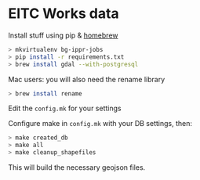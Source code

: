 # EITC Works data


Install stuff using pip & [homebrew](http://brew.sh/)
```bash
> mkvirtualenv bg-ippr-jobs
> pip install -r requirements.txt
> brew install gdal --with-postgresql
```

Mac users: you will also need the rename library

```bash
> brew install rename
```

Edit the `config.mk` for your settings


Configure make in `config.mk` with your DB settings, then:

```bash
> make created_db
> make all
> make cleanup_shapefiles
```

This will build the necessary geojson files.